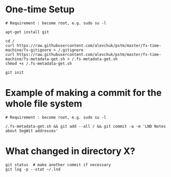 # One-time Setup
```
# Requirement : become root, e.g. sudo su -l

apt-get install git

cd /
curl https://raw.githubusercontent.com/alevchuk/pstm/master/fs-time-machine/fs-gitignore > /.gitignore
curl https://raw.githubusercontent.com/alevchuk/pstm/master/fs-time-machine/fs-metadata-get.sh > /.fs-metadata-get.sh
chmod +x /.fs-metadata-get.sh

git init
```

# Example of making a commit for the whole file system
```
# Requirement : become root, e.g. sudo su -l

/.fs-metadata-get.sh && git add --all / && git commit -a -m 'LND Notes about SegWit addresses'
```


# What changed in directory X?
```
git status  # make another commit if necessary
git log -p --stat ~/.lnd
```
